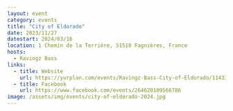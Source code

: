```yaml
---
layout: event
category: events
title: "City of Eldorado"
date: 2023/11/27
datestart: 2024/03/16
location: 1 Chemin de la Terrière, 51510 Fagnières, France
hosts:
  - Ravingz Bass
links:
  - title: Website
    url: https://yurplan.com/events/Ravingz-Bass-City-of-Eldorado/114336
  - title: Facebook
    url: https://www.facebook.com/events/264620109566786
image: /assets/img/events/city-of-eldorado-2024.jpg
---
```

